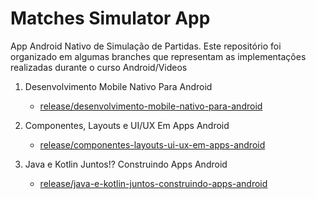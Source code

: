 # Matches Simulator App

App Android Nativo de Simulação de Partidas.
Este repositório foi organizado em algumas branches que representam as implementações realizadas durante o curso Android/Videos

1. Desenvolvimento Mobile Nativo Para Android
    - [release/desenvolvimento-mobile-nativo-para-android](https://github.com/RafaelKamada/dio-matches-simulator-app/tree/release/desenvolvimento-mobile-nativo-para-android)
    
2. Componentes, Layouts e UI/UX Em Apps Android
    - [release/componentes-layouts-ui-ux-em-apps-android](https://github.com/RafaelKamada/dio-matches-simulator-app/tree/release/componentes-layouts-ui-ux-em-apps-android)
    
3. Java e Kotlin Juntos!? Construindo Apps Android
    - [release/java-e-kotlin-juntos-construindo-apps-android](https://github.com/RafaelKamada/dio-matches-simulator-app/tree/release/java-e-kotlin-juntos-construindo-apps-android)
